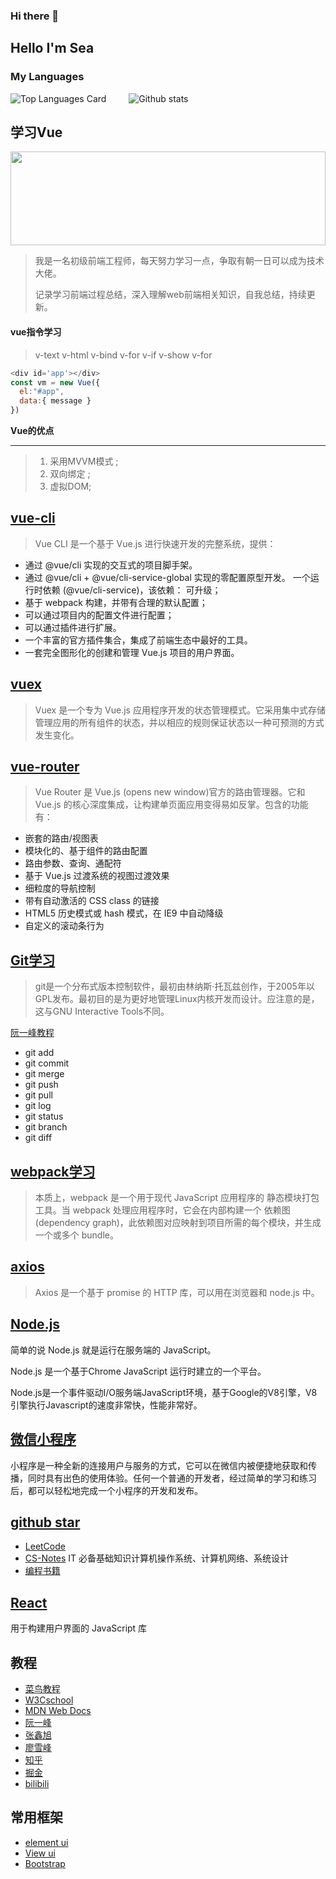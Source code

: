 ### Hi there 👋

<!--
**ErosHai/ErosHai** is a ✨ _special_ ✨ repository because its `README.md` (this file) appears on your GitHub profile.

Here are some ideas to get you started:

- 🔭 I’m currently working on ...
- 🌱 I’m currently learning ...
- 👯 I’m looking to collaborate on ...
- 🤔 I’m looking for help with ...
- 💬 Ask me about ...
- 📫 How to reach me: ...
- 😄 Pronouns: ...
- ⚡ Fun fact: ...
-->
## Hello I'm Sea
[comment]: <> (![Top Languages Card]&#40;https://github-readme-stats.vercel.app/api/top-langs/?username=ErosHai&#41;)


### My Languages

![Top Languages Card](https://github-readme-stats.vercel.app/api/top-langs/?username=ErosHai&layout=compact)
 &#8195; &#8195;![Github stats](https://github-readme-stats.vercel.app/api?username=ErosHai&theme=highcontrast&show_icons=true&count_private=true)








## 学习Vue
<img src=https://cn.vuejs.org/images/logo.svg  width=100% height=150 />

> 我是一名初级前端工程师，每天努力学习一点，争取有朝一日可以成为技术大佬。
> 
> 记录学习前端过程总结，深入理解web前端相关知识，自我总结，持续更新。

#### vue指令学习

> v-text  v-html  v-bind v-for  v-if  v-show  v-for

```   javaScript
<div id='app'></div>
const vm = new Vue({
  el:"#app",
  data:{ message }
})
```

**Vue的优点**
_________

>1. 采用MVVM模式 ;
>2. 双向绑定 ;
>3. 虚拟DOM;


## [vue-cli](https://cli.vuejs.org/zh/guide/)
>Vue CLI 是一个基于 Vue.js 进行快速开发的完整系统，提供：

- 通过 @vue/cli 实现的交互式的项目脚手架。
- 通过 @vue/cli + @vue/cli-service-global 实现的零配置原型开发。
一个运行时依赖 (@vue/cli-service)，该依赖：
可升级；
- 基于 webpack 构建，并带有合理的默认配置； 
- 可以通过项目内的配置文件进行配置；
- 可以通过插件进行扩展。
- 一个丰富的官方插件集合，集成了前端生态中最好的工具。
- 一套完全图形化的创建和管理 Vue.js 项目的用户界面。


## [vuex](https://vuex.vuejs.org/zh/)
>Vuex 是一个专为 Vue.js 应用程序开发的状态管理模式。它采用集中式存储管理应用的所有组件的状态，并以相应的规则保证状态以一种可预测的方式发生变化。
> 
## [vue-router](https://router.vuejs.org/zh/)

>Vue Router 是 Vue.js (opens new window)官方的路由管理器。它和 Vue.js 的核心深度集成，让构建单页面应用变得易如反掌。包含的功能有：

- 嵌套的路由/视图表
- 模块化的、基于组件的路由配置
- 路由参数、查询、通配符
- 基于 Vue.js 过渡系统的视图过渡效果
- 细粒度的导航控制 
- 带有自动激活的 CSS class 的链接
- HTML5 历史模式或 hash 模式，在 IE9 中自动降级
- 自定义的滚动条行为



## [Git学习](https://www.bootcss.com/p/git-guide/)
> git是一个分布式版本控制软件，最初由林纳斯·托瓦兹创作，于2005年以GPL发布。最初目的是为更好地管理Linux内核开发而设计。应注意的是，这与GNU Interactive Tools不同。 

[阮一峰教程](http://www.ruanyifeng.com/blog/2015/12/git-cheat-sheet.html)
+ git add
+ git commit
+ git merge  
+ git push
+ git pull  
+ git log
+ git status
+ git branch
+ git diff

## [webpack学习](https://segmentfault.com/a/1190000006178770)
> 本质上，webpack 是一个用于现代 JavaScript 应用程序的 静态模块打包工具。当 webpack 处理应用程序时，它会在内部构建一个 依赖图(dependency graph)，此依赖图对应映射到项目所需的每个模块，并生成一个或多个 bundle。

## [axios](http://axios-js.com/zh-cn/docs/index.html)
> Axios 是一个基于 promise 的 HTTP 库，可以用在浏览器和 node.js 中。
> 

## [Node.js](https://www.runoob.com/nodejs/nodejs-tutorial.html)
简单的说 Node.js 就是运行在服务端的 JavaScript。

Node.js 是一个基于Chrome JavaScript 运行时建立的一个平台。

Node.js是一个事件驱动I/O服务端JavaScript环境，基于Google的V8引擎，V8引擎执行Javascript的速度非常快，性能非常好。

## [微信小程序](https://developers.weixin.qq.com/ebook?action=get_post_info&docid=0008aeea9a8978ab0086a685851c0a)
小程序是一种全新的连接用户与服务的方式，它可以在微信内被便捷地获取和传播，同时具有出色的使用体验。任何一个普通的开发者，经过简单的学习和练习后，都可以轻松地完成一个小程序的开发和发布。

## [github star](https://github.com/ErosHai?tab=stars)
- [ LeetCode ](https://github.com/labuladong/fucking-algorithm)
- [CS-Notes](https://github.com/CyC2018/CS-Notes)
  IT 必备基础知识计算机操作系统、计算机网络、系统设计
- [编程书籍](https://github.com/jobbole/awesome-programming-books)

## [React](https://reactjs.bootcss.com/docs/getting-started.html)
用于构建用户界面的 JavaScript 库

## 教程
- [菜鸟教程](https://www.runoob.com/js/js-tutorial.html)
- [W3Cschool](https://www.w3school.com.cn/index.html)
- [MDN Web Docs](https://developer.mozilla.org/zh-CN/docs/Web/HTML)
- [阮一峰](https://www.ruanyifeng.com/blog/javascript/)
- [张鑫旭](https://www.zhangxinxu.com/wordpress/)
- [廖雪峰](https://www.liaoxuefeng.com/wiki/1022910821149312)
- [知乎](https://www.zhihu.com/hot)
- [掘金](https://juejin.cn/frontend)
- [bilibili](https://www.bilibili.com/video/BV15741177Eh?from=search&seid=10398134479002757263)


## 常用框架
- [element ui](https://element.eleme.cn/#/zh-CN/component/installation)
- [View ui](https://www.iviewui.com/docs/introduce)
- [Bootstrap ](https://v5.bootcss.com/docs/getting-started/introduction/)


